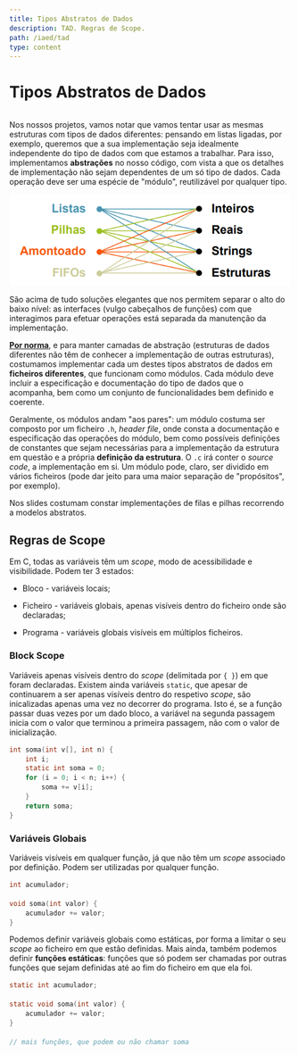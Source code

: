 ```yaml
---
title: Tipos Abstratos de Dados
description: TAD. Regras de Scope.
path: /iaed/tad
type: content
---
```


# Tipos Abstratos de Dados

```toc

```

Nos nossos projetos, vamos notar que vamos tentar usar as mesmas estruturas com tipos de dados diferentes: pensando em listas ligadas, por exemplo, queremos que a sua implementação seja idealmente independente do tipo de dados com que estamos a trabalhar. Para isso, implementamos **abstrações** no nosso código, com vista a que os detalhes de implementação não sejam dependentes de um só tipo de dados. Cada operação deve ser uma espécie de "módulo", reutilizável por qualquer tipo.

![TAD - Introdução](./assets/0015-tad.png#dark=2)

São acima de tudo soluções elegantes que nos permitem separar o alto do baixo nível: as interfaces (vulgo cabeçalhos de funções) com que interagimos para efetuar operações está separada da manutenção da implementação.

[**Por norma**](color:green), e para manter camadas de abstração (estruturas de dados diferentes não têm de conhecer a implementação de outras estruturas), costumamos implementar cada um destes tipos abstratos de dados em **ficheiros diferentes**, que funcionam como módulos. Cada módulo deve incluir a especificação e documentação do tipo de dados que o acompanha, bem como um conjunto de funcionalidades bem definido e coerente.

Geralmente, os módulos andam "aos pares": um módulo costuma ser composto por um ficheiro `.h`, _header file_, onde consta a documentação e especificação das operações do módulo, bem como possíveis definições de constantes que sejam necessárias para a implementação da estrutura em questão e a própria **definição da estrutura**. O `.c` irá conter o _source code_, a implementação em si. Um módulo pode, claro, ser dividido em vários ficheiros (pode dar jeito para uma maior separação de "propósitos", por exemplo).

Nos slides costumam constar implementações de filas e pilhas recorrendo a modelos abstratos.

## Regras de Scope

Em C, todas as variáveis têm um _scope_, modo de acessibilidade e visibilidade. Podem ter 3 estados:

- Bloco - variáveis locais;

- Ficheiro - variáveis globais, apenas visíveis dentro do ficheiro onde são declaradas;

- Programa - variáveis globais visíveis em múltiplos ficheiros.

### Block Scope

Variáveis apenas visíveis dentro do _scope_ (delimitada por `{ }`) em que foram declaradas. Existem ainda variáveis `static`, que apesar de continuarem a ser apenas visíveis dentro do respetivo _scope_, são inicalizadas apenas uma vez no decorrer do programa. Isto é, se a função passar duas vezes por um dado bloco, a variável na segunda passagem inicia com o valor que terminou a primeira passagem, não com o valor de inicialização.

```c
int soma(int v[], int n) {
    int i;
    static int soma = 0;
    for (i = 0; i < n; i++) {
        soma += v[i];
    }
    return soma;
}
```

### Variáveis Globais

Variáveis visíveis em qualquer função, já que não têm um _scope_ associado por definição. Podem ser utilizadas por qualquer função.

```c
int acumulador;

void soma(int valor) {
    acumulador += valor;
}
```

Podemos definir variáveis globais como estáticas, por forma a limitar o seu _scope_ ao ficheiro em que estão definidas. Mais ainda, também podemos definir **funções estáticas**: funções que só podem ser chamadas por outras funções que sejam definidas até ao fim do ficheiro em que ela foi.

```c
static int acumulador;

static void soma(int valor) {
    acumulador += valor;
}

// mais funções, que podem ou não chamar soma
```
